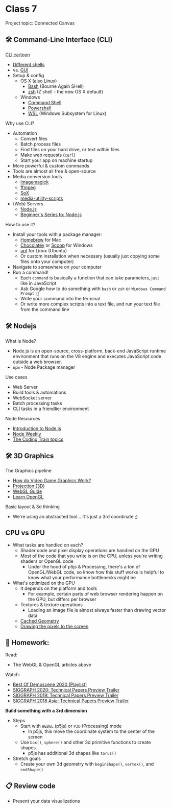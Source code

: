 # Class 7

Project topic: Connected Canvas

## 🛠️ Command-Line Interface (CLI)

[CLI cartoon](../images/command-line.png)

* [Different shells](https://en.wikipedia.org/wiki/Command-line_interface)
* vs. [GUI](https://en.wikipedia.org/wiki/Graphical_user_interface)
* Setup & config
  * OS X (also Linux)
    * [Bash](https://www.gnu.org/software/bash/) (Bourne Again SHell)
    * [zsh](http://zsh.sourceforge.net/) (Z shell - the new OS X default)
  * Windows
    * [Command Shell](https://docs.microsoft.com/en-us/windows-server/administration/windows-commands/windows-commands)
    * [Powershell](https://docs.microsoft.com/en-us/powershell/scripting/overview?view=powershell-7)
    * [WSL](https://docs.microsoft.com/en-us/windows/wsl/install-win10) (Windows Subsystem for Linux)

Why use CLI?

* Automation
  * Convert files
  * Batch process files
  * Find files on your hard drive, or text within files
  * Make web requests (`curl`)
  * Start your app on machine startup
* More powerful & custom commands
* Tools are almost all free & open-source
* Media conversion tools
  * [imagemagick](https://imagemagick.org/index.php)
  * [ffmpeg](https://ffmpeg.org/)
  * [SoX](http://sox.sourceforge.net/)
  * [media-utility-scripts](https://github.com/cacheflowe/media-utility-scripts)
* (Web) Servers
  * [Node.js](https://nodejs.org/)
  * [Beginner's Series to: Node.js](https://www.youtube.com/playlist?list=PLlrxD0HtieHje-_287YJKhY8tDeSItwtg#begnodejs)

How to use it?

* Install your tools with a package manager:
  * [Homebrew](https://brew.sh/) for Mac
  * [Chocolatey](https://chocolatey.org/) or [Scoop](https://scoop.sh/) for Windows
  * [apt](https://manpages.ubuntu.com/manpages/trusty/man8/apt.8.html) for Linux (Ubuntu)
  * Or custom installation when necessary (usually just copying some files onto your computer)
* Navigate to somewhere on your computer
* Run a command!
  * Each `command` is basically a function that can take parameters, just like in JavaScript
  * Ask Google how to do something with `bash` or `zsh` or `Windows Command Prompt 🤢`
  * Write your command into the terminal
  * Or write more complex scripts into a text file, and run your text file from the command line

## 🛠️ Nodejs

What is Node?

* Node.js is an open-source, cross-platform, back-end JavaScript runtime environment that runs on the V8 engine and executes JavaScript code outside a web browser.
* `npm` - Node Package manager

Use cases

* Web Server
* Build tools & automations
* WebSocket server
* Batch processing tasks
* CLI tasks in a friendlier environment

Node Resources

* [Introduction to Node.js](https://nodejs.org/en/learn/getting-started/introduction-to-nodejs)
* [Node Weekly](https://nodeweekly.com/)
* [The Coding Train topics](https://thecodingtrain.com/tracks/lang/all/topic/node-js)


## 🛠️ 3D Graphics

The Graphics pipeline

* [How do Video Game Graphics Work?](https://www.youtube.com/watch?v=C8YtdC8mxTU)
* [Projection (3D)](https://jsantell.com/3d-projection)
* [WebGL Guide](https://xem.github.io/articles/webgl-guide.html)
* [Learn OpenGL](https://learnopengl.com/)

Basic layout & 3d thinking

* We're using an abstracted tool... It's just a 3rd coordinate ;)

## CPU vs GPU

* What tasks are handled on each?
  * Shader code and pixel display operations are handled on the GPU
  * Most of the code that you write is on the CPU, unless you're writing shaders or OpenGL code
    * Under the hood of p5js & Processing, there's a ton of OpenGL/WebGL code, so know how this stuff works is helpful to know what your performance bottlenecks might be
* What's optimized on the GPU
  * It depends on the platform and tools
    * For example, certain parts of web browser rendering happen on the GPU, but differs per browser
  * Textures & texture operations
    * Loading an image file is almost always faster than drawing vector data
  * [Cached Geometry](https://github.com/davepagurek/p5.buildGeometry)
  * [Drawing the pixels to the screen](https://xem.github.io/articles/images/webgl-guide/workflow.png)

## 📝 Homework:

Read:

* The WebGL & OpenGL articles above

Watch:

* [Best Of Demoscene 2020 (Playlist)](https://www.youtube.com/watch?v=zWqfX9J9BXI&list=PL9HVvEQXdWVb22aDO98yTbhqE8zy9XaDE)
* [SIGGRAPH 2020: Technical Papers Preview Trailer](https://www.youtube.com/watch?v=jYdMKdRUq_8)
* [SIGGRAPH 2019: Technical Papers Preview Trailer](https://www.youtube.com/watch?v=EhDr3Rs5fTU)
* [SIGGRAPH 2018 Asia: Technical Papers Preview Trailer](https://www.youtube.com/watch?v=wdKpXvF_3AU)

**Build something with a 3rd dimension**

* Steps
  * Start with `WEBGL` (p5js) or `P3D` (Processing) mode
    * In p5js, this move the coordinate system to the center of the screen
  * Use `box()`, `sphere()` and other 3d primitive functions to create shapes
    * p5js has additional 3d shapes like `torus()`
* Stretch goals
  * Create your own 3d geometry with `beginShape()`, `vertex()`, and `endShape()`

## 📋 Review code

* Present your data visualizations
